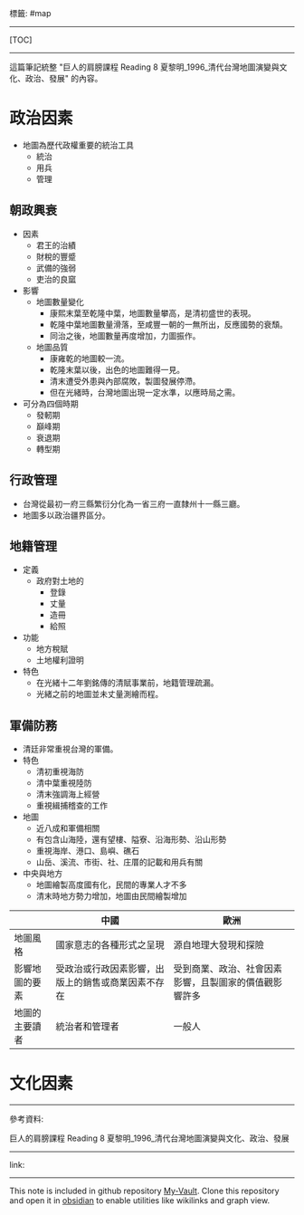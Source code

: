 標籤: #map 

---

[TOC]

---

這篇筆記統整 "巨人的肩膀課程 Reading 8 夏黎明_1996_清代台灣地圖演變與文化、政治、發展" 的內容。

# 政治因素

- 地圖為歷代政權重要的統治工具
	- 統治
	- 用兵
	- 管理

## 朝政興衰

- 因素
	- 君王的治績
	- 財稅的豐蹙
	- 武備的強弱
	- 吏治的良窳
- 影響
	- 地圖數量變化
		- 康熙末葉至乾隆中葉，地圖數量攀高，是清初盛世的表現。
		- 乾隆中葉地圖數量滑落，至咸豐一朝的一無所出，反應國勢的衰頹。
		- 同治之後，地圖數量再度增加，力圖振作。
	- 地圖品質
		- 康雍乾的地圖較一流。
		- 乾隆末葉以後，出色的地圖難得一見。
		- 清末遭受外患與內部腐敗，製圖發展停滯。
		- 但在光緒時，台灣地圖出現一定水準，以應時局之需。
- 可分為四個時期
	- 發軔期
	- 巔峰期
	- 衰退期
	- 轉型期

## 行政管理

- 台灣從最初一府三縣繁衍分化為一省三府一直隸州十一縣三廳。
- 地圖多以政治疆界區分。

## 地籍管理

- 定義
	- 政府對土地的
		- 登錄
		- 丈量
		- 造冊
		- 給照
- 功能
	- 地方稅賦
	- 土地權利證明
- 特色
	- 在光緒十二年劉銘傳的清賦事業前，地籍管理疏漏。
	- 光緒之前的地圖並未丈量測繪而程。

## 軍備防務

- 清廷非常重視台灣的軍備。
- 特色
	- 清初重視海防
	- 清中葉重視陸防
	- 清末強調海上經營
	- 重視緝捕稽查的工作
- 地圖
	- 近八成和軍備相關
	- 有包含山海陸，還有望樓、隘寮、沿海形勢、沿山形勢
	- 重視海岸、港口、島嶼、礁石
	- 山岳、溪流、市街、社、庄厝的記載和用兵有關
- 中央與地方
	- 地圖繪製高度國有化，民間的專業人才不多
	- 清末時地方勢力增加，地圖由民間繪製增加

|                | 中國                                               | 歐洲                                                   |
| -------------- | -------------------------------------------------- | ------------------------------------------------------ |
| 地圖風格       | 國家意志的各種形式之呈現                           | 源自地理大發現和探險                                   |
| 影響地圖的要素 | 受政治或行政因素影響，出版上的銷售或商業因素不存在 | 受到商業、政治、社會因素影響，且製圖家的價值觀影響許多 |
| 地圖的主要讀者 | 統治者和管理者                                     | 一般人                                                 | 

# 文化因素

---

參考資料:

巨人的肩膀課程 Reading 8 夏黎明_1996_清代台灣地圖演變與文化、政治、發展

---

link:


---

This note is included in github repository [My-Vault](https://github.com/LittleD3092/My-Vault.git). Clone this repository and open it in [obsidian](https://obsidian.md/) to enable utilities like wikilinks and graph view.